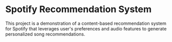# Spotify Recommendation System
This project is a demonstration of a content-based recommendation system for Spotify that leverages user's preferences and audio features to generate personalized song recommendations.


